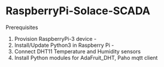 # RaspberryPi-Solace-SCADA


Prerequisites

1) Provision RaspberryPi-3 device - <link>
2) Install/Update Python3 in Raspberry Pi - <link>
3) Connect DHT11 Temperature and Humidity sensors <link>
4) Install Python modules for AdaFruit_DHT, Paho mqtt client <link>
